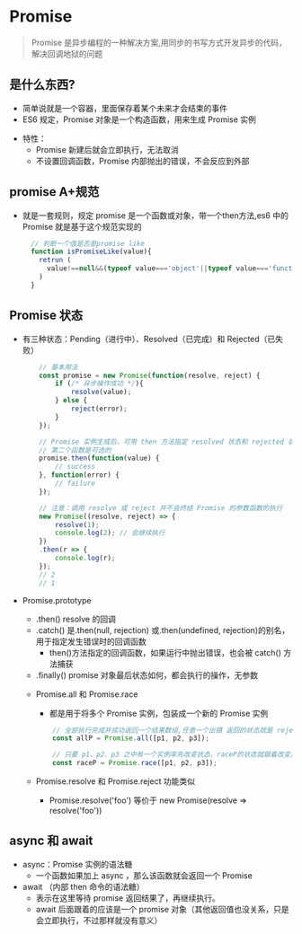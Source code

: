 # Promise
> Promise 是异步编程的一种解决方案,用同步的书写方式开发异步的代码，解决回调地狱的问题
## 是什么东西?
  - 简单说就是一个容器，里面保存着某个未来才会结束的事件
  - ES6 规定，Promise 对象是一个构造函数，用来生成 Promise 实例
  + 特性：
    - Promise 新建后就会立即执行，无法取消
    - 不设置回调函数，Promise 内部抛出的错误，不会反应到外部

## promise A+规范
* 就是一套规则，规定 promise 是一个函数或对象，带一个then方法,es6 中的 Promise 就是基于这个规范实现的
  ```js
    // 判断一个值是否是promise like
    function isPromiseLike(value){
      retrun (
        value!==null&&(typeof value==='object'||typeof value==='function')&&typof value.then==='function'
      )
    }
  ```

## Promise 状态
* 有三种状态：Pending（进行中）、Resolved（已完成）和 Rejected（已失败）
    ```js
        // 基本用法
        const promise = new Promise(function(resolve, reject) {
            if (/* 异步操作成功 */){
                resolve(value);
            } else {
                reject(error);
            }
        });

        // Promise 实例生成后，可用 then 方法指定 resolved 状态和 rejected 状态的回调函数。
        // 第二个函数是可选的
        promise.then(function(value) {
            // success
        }, function(error) {
            // failure
        });

        // 注意：调用 resolve 或 reject 并不会终结 Promise 的参数函数的执行
        new Promise((resolve, reject) => {
            resolve(1);
            console.log(2); // 会继续执行
        })
        .then(r => {
            console.log(r);
        });
        // 2
        // 1
    ```
    
* Promise.prototype
  - .then() resolve 的回调 
  + .catch() 是.then(null, rejection) 或.then(undefined, rejection)的别名，用于指定发生错误时的回调函数
    - then()方法指定的回调函数，如果运行中抛出错误，也会被 catch() 方法捕获
  - .finally() promise 对象最后状态如何，都会执行的操作，无参数

  + Promise.all 和 Promise.race
    - 都是用于将多个 Promise 实例，包装成一个新的 Promise 实例
    ```js
        // 全部执行完成并成功返回一个结果数组,任意一个出错 返回的状态就是 reject 返回参数是第一个 reject 报错的实例参数
        const allP = Promise.all([p1, p2, p3]);

        // 只要 p1、p2、p3 之中有一个实例率先改变状态，raceP的状态就跟着改变。返回第一个状态变化的实例值
        const raceP = Promise.race([p1, p2, p3]);
    ```

  + Promise.resolve 和 Promise.reject 功能类似
    - Promise.resolve('foo') 等价于 new Promise(resolve => resolve('foo'))

## async 和 await
* async：Promise 实例的语法糖
  - 一个函数如果加上 async ，那么该函数就会返回一个 Promise
* await （内部 then 命令的语法糖）
  - 表示在这里等待 promise 返回结果了，再继续执行。
  - await 后面跟着的应该是一个 promise 对象（其他返回值也没关系，只是会立即执行，不过那样就没有意义）
